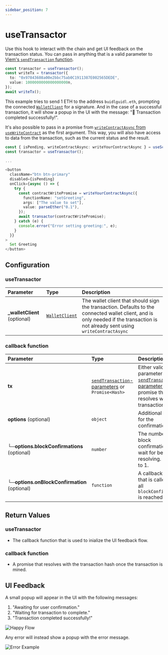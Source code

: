```yaml
---
sidebar_position: 7
---
```


# useTransactor

Use this hook to interact with the chain and get UI feedback on the transaction status. You can pass in anything that is a valid parameter to [Viem's `sendTransaction` function](https://viem.sh/docs/actions/wallet/sendTransaction#parameters).

```ts
const transactor = useTransactor();
const writeTx = transactor({
  to: "0x97843608a00e2bbc75ab0C1911387E002565DEDE",
  value: 1000000000000000000n,
});
await writeTx();
```

This example tries to send 1 ETH to the address `buidlguidl.eth`, prompting the connected [`WalletClient`](https://wagmi.sh/react/api/hooks/useWalletClient#usewalletclient) for a signature. And in the case of a successful transaction, it will show a popup in the UI with the message: "🎉 Transaction completed successfully!".

It's also possible to pass in a promise from [`writeContractAsync` from `useWriteContract`](/hooks/useScaffoldWriteContract) as the first argument. This way, you will also have access to data from the transaction, such as the current status and the result.
```ts
const { isPending, writeContractAsync: writeYourContractAsync } = useScaffoldWriteContract("YourContract");
const transactor = useTransactor();

...

<button
  className="btn btn-primary"
  disabled={isPending}
  onClick={async () => {
    try {
      const contractWritePromise = writeYourContractAsync({
        functionName: "setGreeting",
        args: ["The value to set"],
        value: parseEther("0.1"),
      });
      await transactor(contractWritePromise);
    } catch (e) {
      console.error("Error setting greeting:", e);
    }
  }}
>
  Set Greeting
</button>
```

## Configuration
### useTransactor
| Parameter            | Type        | Description                                                                                                         |
| :------------------- | :---------- | :------------------------------------------------------------------------------------------------------------------ |
| **_walletClient** (optional)     | [`WalletClient`](https://viem.sh/docs/clients/wallet.html)    | The wallet client that should sign the transaction. Defaults to the connected wallet client, and is only needed if the transaction is not already sent using `writeContractAsync` |

### callback function
| Parameter            | Type        | Description                                                                                                         |
| :------------------- | :---------- | :------------------------------------------------------------------------------------------------------------------ |
| **tx**     |  [`sendTransaction`-parameters](https://viem.sh/docs/actions/wallet/sendTransaction#parameters) or `Promise<Hash>`   | Either valid parameters for [`sendTransaction`-parameters](https://viem.sh/docs/actions/wallet/sendTransaction#parameters) or a promise that resolves with the transaction hash. |
| **options** (optional)  | `object` | Additional options for the confirmation. |
| **└─options.blockConfirmations** (optional)  | `number` | The number of block confirmations to wait for before resolving. Defaults to 1. |
| **└─options.onBlockConfirmation** (optional)  | `function` | A callback function that is called once all `blockConfirmations` is reached. |

## Return Values
### useTransactor
- The callback function that is used to inialize the UI feedback flow.

### callback function
- A promise that resolves with the transaction hash once the transaction is mined.

## UI Feedback
A small popup will appear in the UI with the following messages:

1. "Awaiting for user confirmation."
2. "Waiting for transaction to complete."
3. "Transaction completed successfully!"

![Happy Flow](/img/transactorHappyFlow.gif)

Any error will instead show a popup with the error message.

![Error Example](/img/transactorFail.gif)
